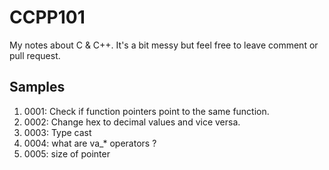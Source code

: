 # CCPP101
My notes about C &amp; C++. It's a bit messy but feel free to leave comment or pull request.

## Samples

1. 0001: Check if function pointers point to the same function. 
2. 0002: Change hex to decimal values and vice versa.
3. 0003: Type cast
4. 0004: what are va_* operators ?
5. 0005: size of pointer
